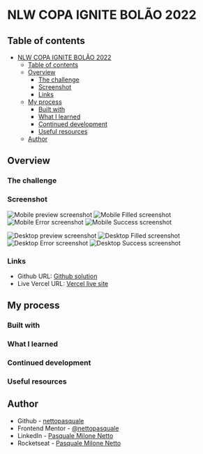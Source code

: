# NLW COPA IGNITE BOLÃO 2022

## Table of contents

- [NLW COPA IGNITE BOLÃO 2022](#nlw-copa-ignite-bolão-2022)
  - [Table of contents](#table-of-contents)
  - [Overview](#overview)
    - [The challenge](#the-challenge)
    - [Screenshot](#screenshot)
    - [Links](#links)
  - [My process](#my-process)
    - [Built with](#built-with)
    - [What I learned](#what-i-learned)
    - [Continued development](#continued-development)
    - [Useful resources](#useful-resources)
  - [Author](#author)

## Overview

### The challenge

### Screenshot

![Mobile preview screenshot]()
![Mobile Filled screenshot]()
![Mobile Error screenshot]()
![Mobile Success screenshot]()

![Desktop preview screenshot]()
![Desktop Filled screenshot]()
![Desktop Error screenshot]()
![Desktop Success screenshot]()

### Links

- Github URL: [Github solution]()
- Live Vercel URL: [Vercel live site]()

## My process

### Built with

### What I learned

### Continued development

### Useful resources

## Author

- Github - [nettopasquale](https://github.com/nettopasquale)
- Frontend Mentor - [@nettopasquale](https://www.frontendmentor.io/profile/nettopasquale)
- LinkedIn - [Pasquale Milone Netto](https://www.linkedin.com/in/pasquale-milone-netto/)
- Rocketseat - [Pasquale Milone Netto](https://app.rocketseat.com.br/me/pasquale-milone-netto-01973)
